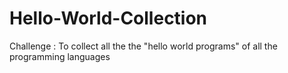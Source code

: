# Hello-World-Collection
Challenge : To collect all the the "hello world programs" of all the programming languages

